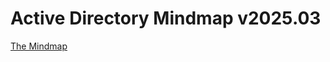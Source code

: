 
<!DOCTYPE html>

<html lang="ar">
<head>
    <meta charset="UTF-8">
</head>
<body>
<h1>Active Directory Mindmap v2025.03</h1>
<p><a href="https://orange-cyberdefense.github.io/ocd-mindmaps/img/mindmap_ad_dark_classic_2025.03.excalidraw.svg">                                   The Mindmap</a></p>
</body>
</html>

